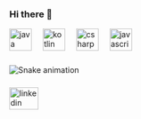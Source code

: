 ### Hi there 👋

<!--
<div align="center">  
  <img width="49%" height="195px" src="https://github-readme-stats.vercel.app/api?username=joaoplombardi&show_icons=true&count_private=true&hide_border=true&title_color=FFFFFF&icon_color=FFFFFF&text_color=FFFFFF&bg_color=0d1117&theme=dark" alt="João Pedro Lombardi github stats" /> 
  <img width="41%" height="195px" src="https://github-readme-stats.vercel.app/api/top-langs/?username=joaoplombardi&layout=compact&hide_border=true&title_color=FFFFFF&icon_color=FFFFFF&text_color=FFFFFF&bg_color=0d1117&theme=dark" />
</div>
-->
<!--
**joaoplombardi/joaoplombardi** is a ✨ _special_ ✨ repository because its `README.md` (this file) appears on your GitHub profile.

Here are some ideas to get you started:

- 🔭 I’m currently working on ...
- 🌱 I’m currently learning ...
- 👯 I’m looking to collaborate on ...
- 🤔 I’m looking for help with ...
- 💬 Ask me about ...
- 📫 How to reach me: ...
- 😄 Pronouns: ...
- ⚡ Fun fact: ...
-->

<div align="left">
  <img src="https://cdn.jsdelivr.net/gh/devicons/devicon/icons/java/java-original.svg" height="40" alt="java logo"  />
  <img width="12" />
  <img src="https://cdn.jsdelivr.net/gh/devicons/devicon/icons/kotlin/kotlin-original.svg" height="40" alt="kotlin logo"  />
  <img width="12" />
  <img src="https://cdn.jsdelivr.net/gh/devicons/devicon/icons/csharp/csharp-original.svg" height="40" alt="csharp logo"  />
  <img width="12" />
  <img src="https://cdn.jsdelivr.net/gh/devicons/devicon/icons/javascript/javascript-original.svg" height="40" alt="javascript logo"  />
</div>

###

<img src="https://raw.githubusercontent.com/joaoplombardi/joaoplombardi/output/snake.svg" alt="Snake animation" />

###

<div align="left">
  <img src="https://raw.githubusercontent.com/maurodesouza/profile-readme-generator/master/src/assets/icons/social/linkedin/default.svg" width="52" height="40" alt="linkedin logo"  />
</div>

###
